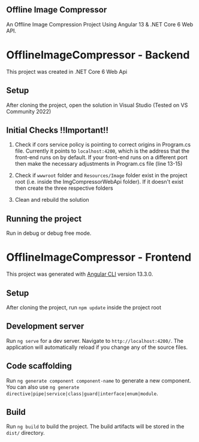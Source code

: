 ## Offline Image Compressor 
An Offline Image Compression Project Using Angular 13 &amp; .NET Core 6 Web API.

# OfflineImageCompressor - Backend
This project was created in .NET Core 6 Web Api 

## Setup
After cloning the project, open the solution in Visual Studio (Tested on VS Community 2022)

## Initial Checks !!Important!!
1. Check if cors service policy is pointing to correct origins in Program.cs file.
Currently it points to `localhost:4200`, which is the address that the front-end runs on by default. 
If your front-end runs on a different port then make the necessary adjustments in Program.cs file (line 13-15)

2. Check if `wwwroot` folder and `Resources/Image` folder exist in the project root (i.e. inside the ImgCompressorWebApi folder). 
	If it doesn't exist then create the three respective folders

3. Clean and rebuild the solution

## Running the project
Run in debug or debug free mode.

# OfflineImageCompressor - Frontend
This project was generated with [Angular CLI](https://github.com/angular/angular-cli) version 13.3.0.

## Setup
After cloning the project, run `npm update` inside the project root

## Development server
Run `ng serve` for a dev server. Navigate to `http://localhost:4200/`. The application will automatically reload if you change any of the source files.

## Code scaffolding
Run `ng generate component component-name` to generate a new component. You can also use `ng generate directive|pipe|service|class|guard|interface|enum|module`.

## Build
Run `ng build` to build the project. The build artifacts will be stored in the `dist/` directory.


